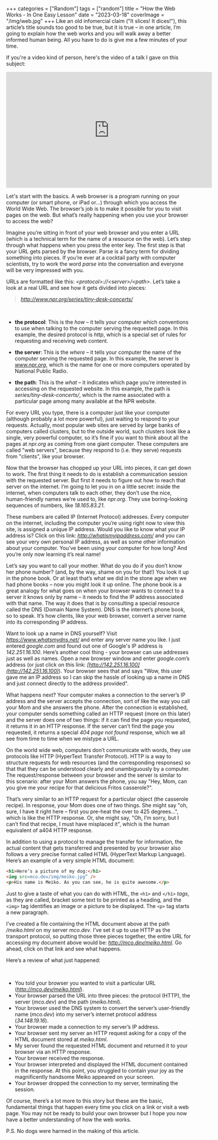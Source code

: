 +++
categories = ["Random"]
tags = ["random"]
title = "How the Web Works - In One Easy Lesson"
date = "2023-03-18"
coverImage = "/img/web.jpg"
+++
Like an old infomercial claim ("It slices! It dices!"), this article’s title sounds too good to be true, but it is true – in one article, I’m going to explain how the web works and you will walk away a better informed human being. All you have to do is give me a few minutes of your time.
<!--more-->

If you're a video kind of person, here's the video of a talk I gave on this subject:

<iframe width="560" height="315" src="https://www.youtube.com/embed/dRkzfJcY3j0" title="YouTube video player" frameborder="0" allow="accelerometer; autoplay; clipboard-write; encrypted-media; gyroscope; picture-in-picture; web-share" allowfullscreen></iframe>

Let's start with the basics. A web browser is a program running on your computer (or smart phone, or iPad or...) through which you access the World Wide Web. The browser’s job is to make it possible for you to visit pages on the web. But what’s really happening when you use your browser to access the web?

Imagine you’re sitting in front of your web browser and you enter a URL (which is a technical term for the name of a resource on the web). Let’s step through what happens when you press the enter key. The first step is that your URL gets parsed by the browser. Parse is a fancy term for dividing something into pieces. If you’re ever at a cocktail party with computer scientists, try to work the word *parse* into the conversation and everyone will be very impressed with you.

URLs are formatted like this: *\<protocol\>://\<server\>/\<path\>*. Let’s take a look at a real URL and see how it gets divided into pieces:

> *http://www.npr.org/series/tiny-desk-concerts/*
<br>

- **the protocol**: This is the *how* – it tells your computer which conventions to use when talking to the computer serving the requested page. In this example, the desired protocol is *http*, which is a special set of rules for requesting and receiving web content.

- **the server**: This is the *where* – it tells your computer the name of the computer serving the requested page. In this example, the server is *www.npr.org*, which is the name for one or more computers operated by National Public Radio.

- **the path**: This is the *what* – it indicates which page you’re interested in accessing on the requested website. In this example, the path is *series/tiny-desk-concerts/*, which is the name associated with a particular page among many available at the NPR website.

For every URL you type, there is a computer just like your computer (although probably a lot more powerful), just waiting to respond to your requests. Actually, most popular web sites are served by large banks of computers called clusters, but to the outside world, such clusters look like a single, very powerful computer, so it’s fine if you want to think about all the pages at *npr.org* as coming from one giant computer. These computers are called "web servers", because they respond to (i.e. they serve) requests from "clients", like your browser.

Now that the browser has chopped up your URL into pieces, it can get down to work. The first thing it needs to do is establish a communication session with the requested server. But first it needs to figure out how to reach that server on the internet. I’m going to let you in on a little secret: inside the internet, when computers talk to each other, they don’t use the nice, human-friendly names we’re used to, like *npr.org*. They use boring-looking sequences of numbers, like *18.165.83.21*.

These numbers are called IP (Internet Protocol) addresses. Every computer on the internet, including the computer you’re using right now to view this site, is assigned a unique IP address. Would you like to know what your IP address is? Click on this link: *http://whatismyipaddress.com/* and you can see your very own personal IP address, as well as some other information about your computer. You’ve been using your computer for how long? And you’re only now learning it’s real name!

Let’s say you want to call your mother. What do you do if you don’t know her phone number? (and, by the way, shame on you for that!)  You look it up in the phone book. Or at least that’s what we did in the stone age when we had phone books – now you might look it up online. The phone book is a great analogy for what goes on when your browser wants to connect to a server it knows only by name – it needs to find the IP address associated with that name. The way it does that is by consulting a special resource called the DNS (Domain Name System). DNS is the internet’s phone book, so to speak. It’s how clients, like your web browser, convert a server name into its corresponding IP address.

Want to look up a name in DNS yourself? Visit *https://www.whatsmydns.net/* and enter any server name you like. I just entered *google.com* and found out one of Google's IP address is *142.251.16.100*. Here’s another cool thing - your browser can use addresses just as well as names. Open a new browser window and enter *google.com*’s address (or just click on this link: *[http://142.251.16.100](http://142.251.16.100)*). Your browser sees that and says "Wow, this user gave me an IP address so I can skip the hassle of looking up a name in DNS and just connect directly to the address provided".

What happens next? Your computer makes a connection to the server’s IP address and the server accepts the connection, sort of like the way you call your Mom and she answers the phone. After the connection is established, your computer sends something called an HTTP request (more on this later) and the server does one of two things: if it can find the page you requested, it returns it in an HTTP response. If the server can’t find the page you requested, it returns a special *404 page not found* response, which we all see from time to time when we mistype a URL.

On the world wide web, computers don’t communicate with words, they use protocols like HTTP (HyperText Transfer Protocol). HTTP is a way to structure requests for web resources (and the corresponding responses) so that that they can be understood clearly and unambiguously by a computer. The request/response between your browser and the server is similar to this scenario: after your Mom answers the phone, you say "Hey, Mom, can you give me your recipe for that delicious Fritos casserole?".

That’s very similar to an HTTP request for a particular object (the casserole recipe). In response, your Mom does one of two things. She might say "oh, sure, I have it right here – first you pre-heat the over to 425 degrees...", which is like the HTTP response. Or, she might say, "Oh, I’m sorry, but I can’t find that recipe, I must have misplaced it", which is the human equivalent of a404 HTTP response.

In addition to using a protocol to manage the transfer for information, the actual content that gets transferred and presented by your browser also follows a very precise format called HTML (HyperText Markup Language). Here’s an example of a very simple HTML document:

```html
<h1>Here’s a picture of my dog:</h1>
<img src=mco.dev/img/meiko.jpg” />
<p>His name is Meiko. As you can see, he is quite awesome.</p>
```

Just to give a taste of what you can do with HTML, the `<h1>` and `</h1>` *tags*, as they are called, bracket some text to be printed as a heading, and the `<img>` tag identifies an image or a picture to be displayed. The `<p>` tag starts a new paragraph.

I’ve created a file containing the HTML document above at the path */meiko.html* on my server *mco.dev*. I’ve set it up to use HTTP as the transport protocol, so putting those three pieces together, the entire URL for accessing my document above would be: *http://mco.dev/meiko.html*. Go ahead, click on that link and see what happens.

Here’s a review of what just happened:

<br>

- You told your browser you wanted to visit a particular URL (*http://mco.dev/meiko.html*).
- Your browser parsed the URL into three pieces: the protocol (HTTP), the server (*mco.dev*) and the path (*meiko.html*).
- Your browser used the DNS system to convert the server’s user-friendly name (*mco.dev*) into my server’s internet protocol address (*34.148.19.16*).
- Your browser made a connection to my server’s IP address.
- Your browser sent my server an HTTP request asking for a copy of the HTML document stored at *meiko.html*.
- My server found the requested HTML document and returned it to your browser via an HTTP response.
- Your browser received the response.
- Your browser interpreted and displayed the HTML document contained in the response. At this point, you struggled to contain your joy as the magnificently handsome Meiko appeared on your screen.
- Your browser dropped the connection to my server, terminating the session.

Of course, there’s a lot more to this story but these are the basic, fundamental things that happen every time you click on a link or visit a web page. You may not be ready to build your own browser but I hope you now have a better understanding of how the web works.

P.S. No dogs were harmed in the making of this article.
